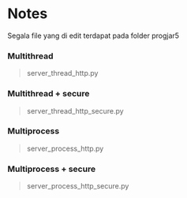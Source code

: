 # Notes

Segala file yang di edit terdapat pada folder progjar5

### Multithread
> server_thread_http.py

### Multithread + secure
> server_thread_http_secure.py

### Multiprocess
> server_process_http.py

### Multiprocess + secure
> server_process_http_secure.py
